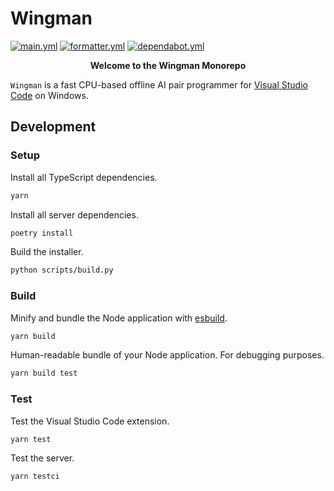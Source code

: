# Wingman

[![main.yml](https://github.com/winstxnhdw/Wingman/actions/workflows/main.yml/badge.svg)](https://github.com/winstxnhdw/Wingman/actions/workflows/main.yml)
[![formatter.yml](https://github.com/winstxnhdw/Wingman/actions/workflows/formatter.yml/badge.svg)](https://github.com/winstxnhdw/Wingman/actions/workflows/formatter.yml)
[![dependabot.yml](https://github.com/winstxnhdw/Wingman/actions/workflows/dependabot.yml/badge.svg)](https://github.com/winstxnhdw/Wingman/actions/workflows/dependabot.yml)

<p align="center"><b>Welcome to the Wingman Monorepo</b></p>

`Wingman` is a fast CPU-based offline AI pair programmer for [Visual Studio Code](https://code.visualstudio.com/) on Windows.

## Development

### Setup

Install all TypeScript dependencies.

```bash
yarn
```

Install all server dependencies.

```bash
poetry install
```

Build the installer.

```bash
python scripts/build.py
```

### Build

Minify and bundle the Node application with [esbuild](https://esbuild.github.io/).

```bash
yarn build
```

Human-readable bundle of your Node application. For debugging purposes.

```bash
yarn build test
```

### Test

Test the Visual Studio Code extension.

```bash
yarn test
```

Test the server.

```bash
yarn testci
```
